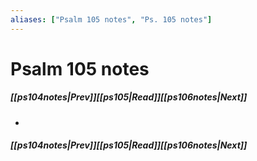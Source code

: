 ```yaml
---
aliases: ["Psalm 105 notes", "Ps. 105 notes"]
---
```

# Psalm 105 notes
##### <span class=arrow-left></span>[[ps104notes|Prev]]<span class=navigation-separator></span>[[ps105|Read]]<span class=navigation-separator></span>[[ps106notes|Next]]<span class=arrow-right></span>
- 
##### <span class=arrow-left></span>[[ps104notes|Prev]]<span class=navigation-separator></span>[[ps105|Read]]<span class=navigation-separator></span>[[ps106notes|Next]]<span class=arrow-right></span>